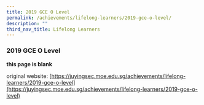 ```yaml
---
title: 2019 GCE O Level
permalink: /achievements/lifelong-learners/2019-gce-o-level/
description: ""
third_nav_title: Lifelong Learners
---
```

### **2019 GCE O Level**

**this page is blank**

original website: [https://juyingsec.moe.edu.sg/achievements/lifelong-learners/2019-gce-o-level](https://juyingsec.moe.edu.sg/achievements/lifelong-learners/2019-gce-o-level)